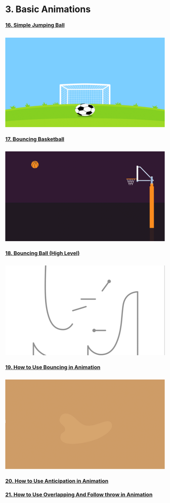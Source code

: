 # 3. Basic Animations

### [16. Simple Jumping Ball](./16.%20Simple%20Jumping%20Ball/)

## ![](<16. Simple Jumping Ball/Bouncing Ball.gif>)

### [17. Bouncing Basketball](./17.%20Bouncing%20Basketball/)

## ![](<17. Bouncing Basketball/Main.gif>)

### [18. Bouncing Ball (High Level)](<./18.%20Bouncing%20Ball%20(High%20Level)/>)

## ![](<18. Bouncing Ball (High Level)/Render.gif>)

### [19. How to Use Bouncing in Animation](./19.%20How%20to%20Use%20Bouncing%20in%20Animation/)

## ![](<19. How to Use Bouncing in Animation/01 - Cup (To Begin)_2.gif>)

### [20. How to Use Anticipation in Animation](./20.%20How%20to%20Use%20Anticipation%20in%20Animation/)

### [21. How to Use Overlapping And Follow throw in Animation](./21.%20How%20to%20Use%20Overlapping%20And%20Follow%20throw%20in%20Animation/)

